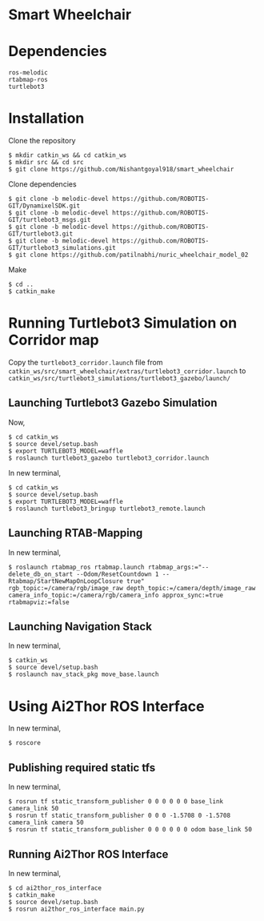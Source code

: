 # Smart Wheelchair
# Dependencies
```
ros-melodic
rtabmap-ros
turtlebot3
```

# Installation
Clone the repository
```
$ mkdir catkin_ws && cd catkin_ws
$ mkdir src && cd src
$ git clone https://github.com/Nishantgoyal918/smart_wheelchair

```
Clone dependencies
```
$ git clone -b melodic-devel https://github.com/ROBOTIS-GIT/DynamixelSDK.git
$ git clone -b melodic-devel https://github.com/ROBOTIS-GIT/turtlebot3_msgs.git
$ git clone -b melodic-devel https://github.com/ROBOTIS-GIT/turtlebot3.git
$ git clone -b melodic-devel https://github.com/ROBOTIS-GIT/turtlebot3_simulations.git
$ git clone https://github.com/patilnabhi/nuric_wheelchair_model_02
```
Make
```
$ cd ..
$ catkin_make
```

# Running Turtlebot3 Simulation on Corridor map
Copy the ```turtlebot3_corridor.launch``` file from ```catkin_ws/src/smart_wheelchair/extras/turtlebot3_corridor.launch``` to ```catkin_ws/src/turtlebot3_simulations/turtlebot3_gazebo/launch/```

## Launching Turtlebot3 Gazebo Simulation
Now,
```
$ cd catkin_ws
$ source devel/setup.bash
$ export TURTLEBOT3_MODEL=waffle
$ roslaunch turtlebot3_gazebo turtlebot3_corridor.launch
```

In new terminal,
```
$ cd catkin_ws
$ source devel/setup.bash
$ export TURTLEBOT3_MODEL=waffle
$ roslaunch turtlebot3_bringup turtlebot3_remote.launch
```

## Launching RTAB-Mapping
In new terminal,
```
$ roslaunch rtabmap_ros rtabmap.launch rtabmap_args:="--delete_db_on_start --Odom/ResetCountdown 1 --Rtabmap/StartNewMapOnLoopClosure true" rgb_topic:=/camera/rgb/image_raw depth_topic:=/camera/depth/image_raw camera_info_topic:=/camera/rgb/camera_info approx_sync:=true rtabmapviz:=false
```

## Launching Navigation Stack
In new terminal,
```
$ catkin_ws
$ source devel/setup.bash
$ roslaunch nav_stack_pkg move_base.launch
```

# Using Ai2Thor ROS Interface
In new terminal,
```
$ roscore
```

## Publishing required static tfs
In new terminal,
```
$ rosrun tf static_transform_publisher 0 0 0 0 0 0 base_link camera_link 50
$ rosrun tf static_transform_publisher 0 0 0 -1.5708 0 -1.5708 camera_link camera 50
$ rosrun tf static_transform_publisher 0 0 0 0 0 0 odom base_link 50
```

## Running Ai2Thor ROS Interface
In new terminal,
```
$ cd ai2thor_ros_interface
$ catkin_make
$ source devel/setup.bash
$ rosrun ai2thor_ros_interface main.py
```